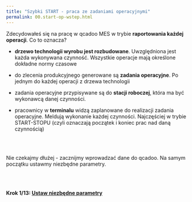 ```yaml
---
title: "Szybki START - praca ze zadaniami operacyjnymi"
permalink: 00.start-op-wstep.html 
---
```


Zdecydowałeś się na pracę w qcadoo MES w trybie **raportowania każdej operacji**. Co to oznacza?

* **drzewo technologii wyrobu jest rozbudowane**. Uwzględniona jest każda wykonywana czynność. Wszystkie operacje mają określone dokładne normy czasowe

* do zlecenia produkcyjnego generowane są **zadania operacyjne**. Po jednym do każdej operacji z drzewa technologii

* zadania operacyjne przypisywane są do **stacji roboczej**, która ma być wykonawcą danej czynności. 

* pracownicy w **terminalu** widzą zaplanowane do realizacji zadania operacyjne. Meldują wykonanie każdej czynności. Najczęściej w trybie START-STOPU (czyli oznaczają początek i koniec prac nad daną czynnością)

<br/>
<br/>

Nie czekajmy dłużej - zacznijmy wprowadzać dane do qcadoo. Na samym początku ustawmy niezbędne parametry.

<br/>
<br/>

**Krok 1/13: [Ustaw niezbędne parametry](/01.start-op-parametry)**